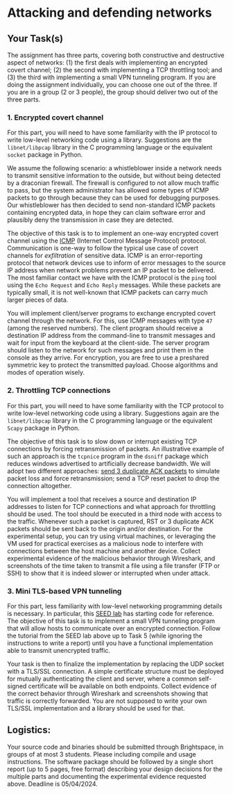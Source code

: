 # Attacking and defending networks

## Your Task(s)

The assignment has three parts, covering both constructive and destructive aspect of networks: (1) the first deals with implementing an encrypted covert channel; (2) the second with implementing a TCP throttling tool; and (3) the third with implementing a small VPN tunneling program. If you are doing the assignment individually, you can choose one out of the three. If you are in a group (2 or 3 people), the group should deliver two out of the three parts.

### 1. Encrypted covert channel

For this part, you will need to have some familiarity with the IP protocol to write low-level networking code using a library. Suggestions are the `libnet/libpcap` library in the C programming language or the equivalent `socket` package in Python.

We assume the following scenario: a whistleblower inside a network needs to transmit sensitive information to the outside, but without being detected by a draconian firewall. The firewall is configured to not allow much traffic to pass, but the system administrator has allowed some types of ICMP packets to go through because they can be used for debugging purposes. Our whistleblower has then decided to send non-standard ICMP packets containing encrypted data, in hope they can claim software error and plausibly deny the transmission in case they are detected.

The objective of this task is to to implement an one-way encrypted covert channel using the [ICMP](https://en.wikipedia.org/wiki/Internet_Control_Message_Protocol) (Internet Control Message Protocol) protocol.
Communication is one-way to follow the typical use case of covert channels for _exfiltration_ of sensitive data.
ICMP is an error-reporting protocol that network devices use to inform of error messages to the source IP address when network problems prevent an IP packet to be delivered.
The most familiar contact we have with the ICMP protocol is the `ping` tool using the `Echo Request` and `Echo Reply` messages. While these packets are typically small, it is not well-known that ICMP packets can carry much larger pieces of data.

You will implement client/server programs to exchange encrypted covert channel through the network. For this, use ICMP messages with type `47` (among the reserved numbers). The client program should receive a destination IP address from the command-line to transmit messages and wait for input from the keyboard at the client-side. The server program should listen to the network for such messages and print them in the console as they arrive. For encryption, you are free to use a preshared symmetric key to protect the transmitted payload. Choose algorithms and modes of operation wisely.

### 2. Throttling TCP connections

For this part, you will need to have some familiarity with the TCP protocol to write low-level networking code using a library. Suggestions again are the `libnet/libpcap` library in the C programming language or the equivalent `Scapy` package in Python.

The objective of this task is to slow down or interrupt existing TCP connections by forcing retransmission of packets. An illustrative example of such an approach is the `tcpnice` program in the `dsniff` package which reduces windows advertised to artificially decrease bandwidth. We will adopt two different approaches: [send 3 duplicate ACK packets](https://datatracker.ietf.org/doc/html/rfc2581) to simulate packet loss and force retransmission; send a TCP reset packet to drop the connection altogether.

You will implement a tool that receives a source and destination IP addresses to listen for TCP connections and what approach for throttling should be used. The tool should be executed in a third node with access to the traffic. Whenever such a packet is captured, RST or 3 duplicate ACK packets should be sent back to the origin and/or destination.
For the experimental setup, you can try using virtual machines, or leveraging the VM used for practical exercises as a malicious node to interfere with connections between the host machine and another device.
Collect experimental evidence of the malicious behavior through Wireshark, and screenshots of the time taken to transmit a file using a file transfer (FTP or SSH) to show that it is indeed slower or interrupted when under attack.

### 3. Mini TLS-based VPN tunneling

For this part, less familiarity with low-level networking programming details is necessary. In particular, this [SEED lab](https://seedsecuritylabs.org/Labs_20.04/Networking/VPN_Tunnel/) has starting code for reference.
The objective of this task is to implement a small VPN tunneling program that will allow hosts to communicate over an encrypted connection. Follow the tutorial from the SEED lab above up to Task 5 (while ignoring the instructions to write a report) until you have a functional implementation able to transmit unencrypted traffic.

Your task is then to finalize the implementation by replacing the UDP socket with a TLS/SSL connection. A simple certificate structure must be deployed for mutually authenticating the client and server, where a common self-signed certificate will be available on both endpoints.
Collect evidence of the correct behavior through Wireshark and screenshots showing that traffic is correctly forwarded.
You are not supposed to write your own TLS/SSL implementation and a library should be used for that.

## Logistics:

Your source code and binaries should be submitted through Brightspace, in groups of at most 3 students. Please including compile and usage instructions. The software package should be followed by a single short report (up to 5 pages, free format) describing your design decisions for the multiple parts and documenting the experimental evidence requested above. Deadline is 05/04/2024.

